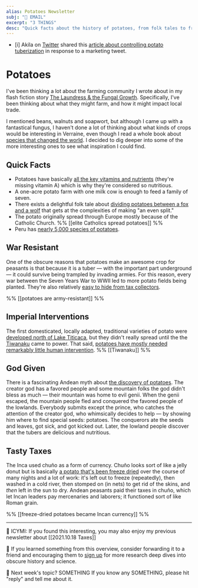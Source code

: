```yaml
---
alias: Potatoes Newsletter
subj: "📗 EMAIL"
excerpt: "3 THINGS" 
desc: "Quick facts about the history of potatoes, from folk tales to freeze dried money."
---
```


* [i] Akila on [Twitter](https://twitter.com/AkilaWijerathna/status/1513343266271666176) shared this [article about controlling potato tuberization](https://www.nature.com/articles/s41477-022-01112-2) in response to a marketing tweet. 

# Potatoes

 I've been thinking a lot about the farming community I wrote about in my flash fiction story [The Laundress & the Fungal Growth](https://newsletter.eleanorkonik.com/the-laundress/). Specifically, I've been thinking about what they might farm, and how it might impact local trade.

I mentioned beans, walnuts and soapwort, but although I came up with a fantastical fungus, I haven't done a lot of thinking about what kinds of crops would be interesting in Verraine, even though I read a whole book about [species that changed the world](https://newsletter.eleanorkonik.com/book-review-tamed/). I decided to dig deeper into some of the more interesting ones to see what inspiration I could find. 

## Quick Facts
 
* Potatoes have basically [all the key vitamins and nutrients](https://www.todayifoundout.com/index.php/2016/03/the-uber-tuber/) (they're missing vitamin A) which is why they're considered so nutritious. 
* A one-acre potato farm with one milk cow is enough to feed a family of seven. 
* There exists a delightful folk tale about [dividing potatoes between a fox and a wolf](https://sites.pitt.edu/~dash/type1030.html#scotland) that gets at the complexities of making "an even split." 
* The potato originally spread through Europe mostly because of the Catholic Church. %% [[elite Catholics spread potatoes]] %%
* Peru has [nearly 5,000 species of potatoes](https://www.nomomente.org/post/peruvian-potatoes-from-chuno-to-french-fries). 

## War Resistant 

One of the obscure reasons that potatoes make an awesome crop for peasants is that because it is a tuber — with the important part underground — it could survive being trampled by invading armies. For this reason, every war between the Seven Years War to WWII led to more potato fields being planted. They're also relatively [easy to hide from tax collectors](https://www.bbc.com/travel/article/20200302-the-true-origins-of-the-humble-potato). 

%% [[potatoes are army-resistant]] %%

## Imperial Interventions

The first domesticated, locally adapted, traditional varieties of potato were [developed north of Lake Titicaca](https://www.semanticscholar.org/paper/Pre-Columbian-societies-associated-with-the-and-of-Garz%C3%B3n/cff12f2c5ab84cb27b6e08dba637d616805d4ac9), but they didn't really spread until the the [Tiwanaku](https://en.wikipedia.org/wiki/Tiwanaku_Empire) came to power. That said, [potatoes have mostly needed remarkably little human intervention](https://doi.org/10.1007/BF02859652). %% [[Tiwanaku]] %% 

## God Given

There is a fascinating Andean myth about [the discovery of potatoes](http://storiesfromtheamericas.blogspot.com/2009/01/gift-from-gods-potatoe.html). The creator god has a favored people and some mountain folks the god didn't bless as much — their mountain was home to evil genii. When the genii escaped, the mountain people fled and conquered the favored people of the lowlands. Everybody submits except the prince, who catches the attention of the creator god, who whimsically decides to help — by showing him where to find special seeds: potatoes. The conquerors ate the seeds and leaves, got sick, and got kicked out. Later, the lowland people discover that the tubers are delicious and nutritious. 

## Tasty Taxes

The Inca used chuño as a form of currency. Chuño looks sort of like a jelly donut but is basically [a potato that's been freeze dried](https://specialtyproduce.com/produce/Chuno_Potatoes_17068.php) over the course of many nights and a lot of work: it's left out to freeze (repeatedly), then washed in a cold river, then stomped on (in nets) to get rid of the skins, and _then_ left in the sun to dry. Andean peasants paid their taxes in chuño, which let Incan leaders pay mercenaries and laborers; it functioned sort of like Roman grain. 

%%  [[freeze-dried potatoes became Incan currency]] %%



* * * 

📗 ICYMI: If you found this interesting, you may also enjoy my previous newsletter about [[2021.10.18 Taxes]]

💚 If you learned something from this overview, consider forwarding it to a friend and encouraging them to [sign up](https://newsletter.eleanorkonik.com/membership/) for more research deep dives into obscure history and science. 

📅 Next week's topic? SOMETHING If you know any SOMETHING, please hit "reply" and tell me about it. 